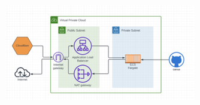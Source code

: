 ![Infrastucture diagram](https://github.com/frederik-schwarz/personal-website-infra/blob/main/infrastructure.png?raw=true)